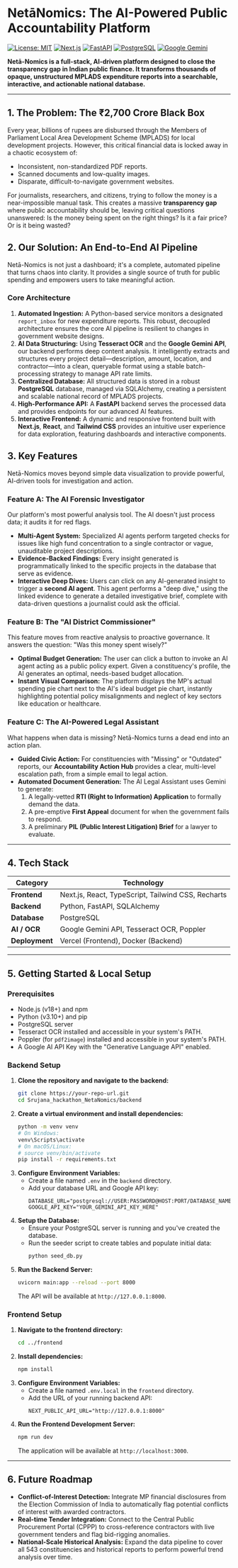 # NetāNomics: The AI-Powered Public Accountability Platform

[![License: MIT](https://img.shields.io/badge/License-MIT-blue.svg)](https://opensource.org/licenses/MIT)
[![Next.js](https://img.shields.io/badge/Next.js-000000?style=for-the-badge&logo=nextdotjs&logoColor=white)](https://nextjs.org/)
[![FastAPI](https://img.shields.io/badge/FastAPI-009688?style=for-the-badge&logo=fastapi&logoColor=white)](https://fastapi.tiangolo.com/)
[![PostgreSQL](https://img.shields.io/badge/PostgreSQL-4169E1?style=for-the-badge&logo=postgresql&logoColor=white)](https://www.postgresql.org/)
[![Google Gemini](https://img.shields.io/badge/Google%20Gemini-8E75B8?style=for-the-badge&logo=google&logoColor=white)](https://ai.google/discover/gemini/)

**Netā-Nomics is a full-stack, AI-driven platform designed to close the transparency gap in Indian public finance. It transforms thousands of opaque, unstructured MPLADS expenditure reports into a searchable, interactive, and actionable national database.**

---

## 1. The Problem: The ₹2,700 Crore Black Box

Every year, billions of rupees are disbursed through the Members of Parliament Local Area Development Scheme (MPLADS) for local development projects. However, this critical financial data is locked away in a chaotic ecosystem of:

-   Inconsistent, non-standardized PDF reports.
-   Scanned documents and low-quality images.
-   Disparate, difficult-to-navigate government websites.

For journalists, researchers, and citizens, trying to follow the money is a near-impossible manual task. This creates a massive **transparency gap** where public accountability should be, leaving critical questions unanswered: Is the money being spent on the right things? Is it a fair price? Or is it being wasted?



## 2. Our Solution: An End-to-End AI Pipeline

Netā-Nomics is not just a dashboard; it's a complete, automated pipeline that turns chaos into clarity. It provides a single source of truth for public spending and empowers users to take meaningful action.

### Core Architecture
1.  **Automated Ingestion:** A Python-based service monitors a designated `report_inbox` for new expenditure reports. This robust, decoupled architecture ensures the core AI pipeline is resilient to changes in government website designs.
2.  **AI Data Structuring:** Using **Tesseract OCR** and the **Google Gemini API**, our backend performs deep content analysis. It intelligently extracts and structures every project detail—description, amount, location, and contractor—into a clean, queryable format using a stable batch-processing strategy to manage API rate limits.
3.  **Centralized Database:** All structured data is stored in a robust **PostgreSQL** database, managed via SQLAlchemy, creating a persistent and scalable national record of MPLADS projects.
4.  **High-Performance API:** A **FastAPI** backend serves the processed data and provides endpoints for our advanced AI features.
5.  **Interactive Frontend:** A dynamic and responsive frontend built with **Next.js**, **React**, and **Tailwind CSS** provides an intuitive user experience for data exploration, featuring dashboards and interactive components.

## 3. Key Features 

Netā-Nomics moves beyond simple data visualization to provide powerful, AI-driven tools for investigation and action.

### Feature A: The AI Forensic Investigator
Our platform's most powerful analysis tool. The AI doesn't just process data; it audits it for red flags.
-   **Multi-Agent System:** Specialized AI agents perform targeted checks for issues like high fund concentration to a single contractor or vague, unauditable project descriptions.
-   **Evidence-Backed Findings:** Every insight generated is programmatically linked to the specific projects in the database that serve as evidence.
-   **Interactive Deep Dives:** Users can click on any AI-generated insight to trigger a **second AI agent**. This agent performs a "deep dive," using the linked evidence to generate a detailed investigative brief, complete with data-driven questions a journalist could ask the official.

### Feature B: The "AI District Commissioner"
This feature moves from reactive analysis to proactive governance. It answers the question: "Was this money spent wisely?"
-   **Optimal Budget Generation:** The user can click a button to invoke an AI agent acting as a public policy expert. Given a constituency's profile, the AI generates an optimal, needs-based budget allocation.
-   **Instant Visual Comparison:** The platform displays the MP's actual spending pie chart next to the AI's ideal budget pie chart, instantly highlighting potential policy misalignments and neglect of key sectors like education or healthcare.

### Feature C: The AI-Powered Legal Assistant
What happens when data is missing? Netā-Nomics turns a dead end into an action plan.
-   **Guided Civic Action:** For constituencies with "Missing" or "Outdated" reports, our **Accountability Action Hub** provides a clear, multi-level escalation path, from a simple email to legal action.
-   **Automated Document Generation:** The AI Legal Assistant uses Gemini to generate:
    1.  A legally-vetted **RTI (Right to Information) Application** to formally demand the data.
    2.  A pre-emptive **First Appeal** document for when the government fails to respond.
    3.  A preliminary **PIL (Public Interest Litigation) Brief** for a lawyer to evaluate.

---

## 4. Tech Stack

| Category      | Technology                                    |
|---------------|-----------------------------------------------|
| **Frontend**  | Next.js, React, TypeScript, Tailwind CSS, Recharts |
| **Backend**   | Python, FastAPI, SQLAlchemy                 |
| **Database**  | PostgreSQL                                    |
| **AI / OCR**  | Google Gemini API, Tesseract OCR, Poppler     |
| **Deployment**| Vercel (Frontend), Docker (Backend)           |

---

## 5. Getting Started & Local Setup

### Prerequisites
-   Node.js (v18+) and npm
-   Python (v3.10+) and pip
-   PostgreSQL server
-   Tesseract OCR installed and accessible in your system's PATH.
-   Poppler (for `pdf2image`) installed and accessible in your system's PATH.
-   A Google AI API Key with the "Generative Language API" enabled.

### Backend Setup
1.  **Clone the repository and navigate to the backend:**
    ```bash
    git clone https://your-repo-url.git
    cd Srujana_hackathon_NetaNomics/backend
    ```
2.  **Create a virtual environment and install dependencies:**
    ```bash
    python -m venv venv
    # On Windows:
    venv\Scripts\activate
    # On macOS/Linux:
    # source venv/bin/activate
    pip install -r requirements.txt
    ```
3.  **Configure Environment Variables:**
    -   Create a file named `.env` in the `backend` directory.
    -   Add your database URL and Google API key:
        ```env
        DATABASE_URL="postgresql://USER:PASSWORD@HOST:PORT/DATABASE_NAME"
        GOOGLE_API_KEY="YOUR_GEMINI_API_KEY_HERE"
        ```
4.  **Setup the Database:**
    -   Ensure your PostgreSQL server is running and you've created the database.
    -   Run the seeder script to create tables and populate initial data:
        ```bash
        python seed_db.py
        ```
5.  **Run the Backend Server:**
    ```bash
    uvicorn main:app --reload --port 8000
    ```
    The API will be available at `http://127.0.0.1:8000`.

### Frontend Setup
1.  **Navigate to the frontend directory:**
    ```bash
    cd ../frontend
    ```
2.  **Install dependencies:**
    ```bash
    npm install
    ```
3.  **Configure Environment Variables:**
    -   Create a file named `.env.local` in the `frontend` directory.
    -   Add the URL of your running backend API:
        ```env
        NEXT_PUBLIC_API_URL="http://127.0.0.1:8000"
        ```
4.  **Run the Frontend Development Server:**
    ```bash
    npm run dev
    ```
    The application will be available at `http://localhost:3000`.

---

## 6. Future Roadmap

-   **Conflict-of-Interest Detection:** Integrate MP financial disclosures from the Election Commission of India to automatically flag potential conflicts of interest with awarded contractors.
-   **Real-time Tender Integration:** Connect to the Central Public Procurement Portal (CPPP) to cross-reference contractors with live government tenders and flag bid-rigging anomalies.
-   **National-Scale Historical Analysis:** Expand the data pipeline to cover all 543 constituencies and historical reports to perform powerful trend analysis over time.
